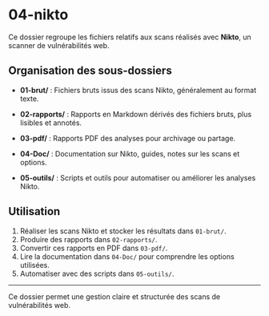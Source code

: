 # 04-nikto

Ce dossier regroupe les fichiers relatifs aux scans réalisés avec **Nikto**, un scanner de vulnérabilités web.

## Organisation des sous-dossiers

- **01-brut/** : Fichiers bruts issus des scans Nikto, généralement au format texte.

- **02-rapports/** : Rapports en Markdown dérivés des fichiers bruts, plus lisibles et annotés.

- **03-pdf/** : Rapports PDF des analyses pour archivage ou partage.

- **04-Doc/** : Documentation sur Nikto, guides, notes sur les scans et options.

- **05-outils/** : Scripts et outils pour automatiser ou améliorer les analyses Nikto.

## Utilisation

1. Réaliser les scans Nikto et stocker les résultats dans `01-brut/`.
2. Produire des rapports dans `02-rapports/`.
3. Convertir ces rapports en PDF dans `03-pdf/`.
4. Lire la documentation dans `04-Doc/` pour comprendre les options utilisées.
5. Automatiser avec des scripts dans `05-outils/`.

---

Ce dossier permet une gestion claire et structurée des scans de vulnérabilités web.

